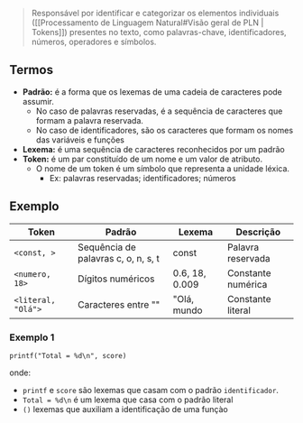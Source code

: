 > Responsável por identificar e categorizar os elementos individuais ([[Processamento de Linguagem Natural#Visão geral de PLN | Tokens]]) presentes no texto, como palavras-chave, identificadores, números, operadores e símbolos.


## Termos

- **Padrão:** é a forma que os lexemas de uma cadeia de caracteres pode assumir.
	- No caso de palavras reservadas, é a sequência de caracteres que formam a palavra reservada.
	- No caso de identificadores, são os caracteres que formam os nomes das variáveis e funções
- **Lexema:** é uma sequência de caracteres reconhecidos por um padrão
- **Token:** é um par constituído de um nome e um valor de atributo. 
	- O nome de um token é um símbolo que representa a unidade léxica.
		- Ex: palavras reservadas; identificadores; números

## Exemplo

| **Token**          | **Padrão**                          | **Lexema**     | **Descrição**      |
| ------------------ | ----------------------------------- | -------------- | ------------------ |
| `<const, >`        | Sequência de palavras c, o, n, s, t | const          | Palavra reservada  |
| `<numero, 18>`     | Dígitos numéricos                   | 0.6, 18, 0.009 | Constante numérica |
| `<literal, "Olá">` | Caracteres entre ""                 | "Olá, mundo    | Constante literal  |

### Exemplo 1

`printf("Total = %d\n", score)`

onde: 

- `printf` e `score` são lexemas que casam com o padrão `identificador`.
- `Total = %d\n` é um lexema que casa com o padrão literal
- `()` lexemas que auxiliam a identificação de uma funçào